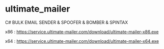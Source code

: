 # ultimate_mailer
C# BULK EMAIL SENDER &amp; SPOOFER &amp; BOMBER &amp; SPINTAX

x86 : https://service.ultimate-mailer.com/download/ultimate-mailer-x86.exe

x64 : https://service.ultimate-mailer.com/download/ultimate-mailer-x64.exe
